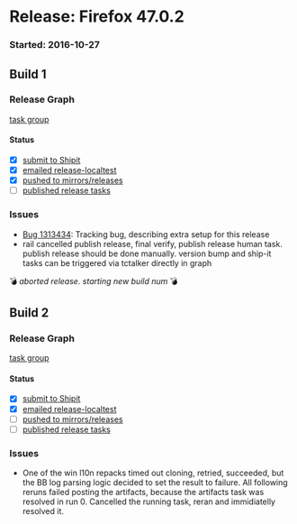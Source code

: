 # Release: Firefox 47.0.2

### Started: 2016-10-27

## Build 1

### Release Graph
[task group](https://tools.taskcluster.net/push-inspector/#/sPaYGIZzQx6QVO4bjvS2zg)

#### Status
- [x] [submit to Shipit](https://wiki.mozilla.org/Release:Release_Automation_on_Mercurial:Starting_a_Release#Submit_to_Ship_It)
- [x] [emailed release-localtest](../how-tos/relpro.md#1-email-drivers-re-release-live-on-test-channel)
- [x] [pushed to mirrors/releases](../how-tos/relpro.md#2-push-to-releases-dir-mirrors)
- [ ] [published release tasks](../how-tos/relpro.md#3-publish-release)

### Issues
- [Bug 1313434](https://bugzil.la/1313434): Tracking bug, describing extra setup for this release
- rail cancelled publish release, final verify, publish release human task. publish release should be done manually. version bump and ship-it tasks can be triggered via tctalker directly in graph

:bomb: _aborted release. starting new build num_ :bomb:

## Build 2

### Release Graph
[task group](https://tools.taskcluster.net/push-inspector/#/lZ-KNICWRnWOC2_1K4Yu7Q)

#### Status
- [x] [submit to Shipit](https://wiki.mozilla.org/Release:Release_Automation_on_Mercurial:Starting_a_Release#Submit_to_Ship_It)
- [x] [emailed release-localtest](../how-tos/relpro.md#1-email-drivers-re-release-live-on-test-channel)
- [ ] [pushed to mirrors/releases](../how-tos/relpro.md#2-push-to-releases-dir-mirrors)
- [ ] [published release tasks](../how-tos/relpro.md#3-publish-release)

### Issues
- One of the win l10n repacks timed out cloning, retried, succeeded, but the BB log parsing logic decided to set the result to failure. All following reruns failed posting the artifacts, because the artifacts task was resolved in run 0. Cancelled the running task, reran and immidiatelly resolved it.


